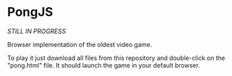 # PongJS
*STILL IN PROGRESS*

Browser implementation of the oldest video game.

To play it just download all files from this repository and double-click on the "pong.html" file. It should launch the game in your default browser.
